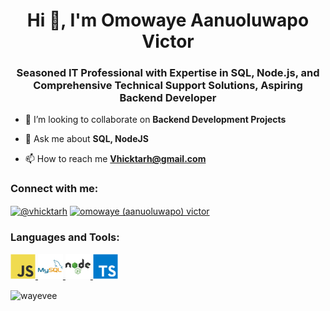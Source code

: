 <h1 align="center">Hi 👋, I'm Omowaye Aanuoluwapo Victor</h1>
<h3 align="center">Seasoned IT Professional with Expertise in SQL, Node.js, and Comprehensive Technical Support Solutions, Aspiring Backend Developer</h3>

- 👯 I’m looking to collaborate on **Backend Development Projects**

- 💬 Ask me about **SQL, NodeJS**

- 📫 How to reach me **Vhicktarh@gmail.com**

<h3 align="left">Connect with me:</h3>
<p align="left">
<a href="https://twitter.com/@vhicktarh" target="blank"><img align="center" src="https://raw.githubusercontent.com/rahuldkjain/github-profile-readme-generator/master/src/images/icons/Social/twitter.svg" alt="@vhicktarh" height="30" width="40" /></a>
<a href="https://linkedin.com/in/omowaye (aanuoluwapo) victor" target="blank"><img align="center" src="https://raw.githubusercontent.com/rahuldkjain/github-profile-readme-generator/master/src/images/icons/Social/linked-in-alt.svg" alt="omowaye (aanuoluwapo) victor" height="30" width="40" /></a>
</p>

<h3 align="left">Languages and Tools:</h3>
<p align="left"> <a href="https://developer.mozilla.org/en-US/docs/Web/JavaScript" target="_blank" rel="noreferrer"> <img src="https://raw.githubusercontent.com/devicons/devicon/master/icons/javascript/javascript-original.svg" alt="javascript" width="40" height="40"/> </a> <a href="https://www.mysql.com/" target="_blank" rel="noreferrer"> <img src="https://raw.githubusercontent.com/devicons/devicon/master/icons/mysql/mysql-original-wordmark.svg" alt="mysql" width="40" height="40"/> </a> <a href="https://nodejs.org" target="_blank" rel="noreferrer"> <img src="https://raw.githubusercontent.com/devicons/devicon/master/icons/nodejs/nodejs-original-wordmark.svg" alt="nodejs" width="40" height="40"/> </a> <a href="https://www.typescriptlang.org/" target="_blank" rel="noreferrer"> <img src="https://raw.githubusercontent.com/devicons/devicon/master/icons/typescript/typescript-original.svg" alt="typescript" width="40" height="40"/> </a> </p>

<p><img align="center" src="https://github-readme-stats.vercel.app/api/top-langs?username=wayevee&show_icons=true&locale=en&layout=compact" alt="wayevee" /></p>

